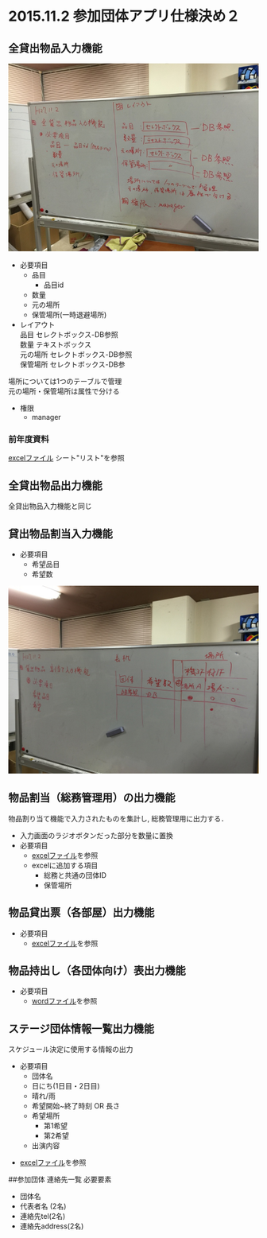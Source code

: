 # 2015.11.2 参加団体アプリ仕様決め２

## 全貸出物品入力機能
![Overview\_of\_inputForm](https://github.com/NUTFes/nutfes_docs/blob/master/figs/全貸出物品入力機能.jpg?raw=true)  

- 必要項目
	* 品目
		+ 品目id
	* 数量
	* 元の場所
	* 保管場所(一時退避場所)
- レイアウト  
	品目		セレクトボックス-DB参照  
	数量		テキストボックス  
	元の場所	セレクトボックス-DB参照  
	保管場所	セレクトボックス-DB参

場所については1つのテーブルで管理  
元の場所・保管場所は属性で分ける

- 権限
	* manager

### 前年度資料
 [excelファイル](https://trello-attachments.s3.amazonaws.com/56210a2767e7603131504585/5637337b8f4a373246165dbd/88f8e61b5f46434485d91a135a899e9a/20150911_%E7%89%A9%E5%93%81%E8%B2%B8%E3%81%97%E5%87%BA%E3%81%97_%E4%BD%90%E8%97%A4%E8%BF%BD%E8%A8%98.xlsx)
 シート"リスト"を参照  

## 全貸出物品出力機能
全貸出物品入力機能と同じ

## 貸出物品割当入力機能
- 必要項目
	* 希望品目
	* 希望数

![Overview\_of\_inputForm](https://github.com/NUTFes/nutfes_docs/blob/master/figs/貸出物品割当入力機能_フォーム概観.jpg?raw=true)

## 物品割当（総務管理用）の出力機能
物品割り当て機能で入力されたものを集計し, 総務管理用に出力する．

- 入力画面のラジオボタンだった部分を数量に置換
- 必要項目  
	* [excelファイル](https://trello-attachments.s3.amazonaws.com/56210a2767e7603131504585/562794d8f1bba069502b48e3/19ee26a9a8d9ce16a9750bb774178663/20150911_%E7%89%A9%E5%93%81%E8%B2%B8%E3%81%97%E5%87%BA%E3%81%97_%E4%BD%90%E8%97%A4%E8%BF%BD%E8%A8%98.xlsx)を参照
	* excelに追加する項目
		+ 総務と共通の団体ID
		+ 保管場所

## 物品貸出票（各部屋）出力機能
- 必要項目
	* [excelファイル](https://trello-attachments.s3.amazonaws.com/56210a2767e7603131504585/562795292667637e93ec5176/535837511af62ce18d593b0453a18c00/%E6%9C%BA_%E3%81%BE%E3%81%A8%E3%82%81.xls)を参照

## 物品持出し（各団体向け）表出力機能
- 必要項目
	* [wordファイル](https://trello-attachments.s3.amazonaws.com/56210a2767e7603131504585/5627950827e4be253659b23b/2386189700bba580c9258c8525fc1d6d/%E5%9B%A3%E4%BD%93%E5%88%A5%E7%89%A9%E5%93%81%E8%B2%B8%E5%87%BA%E7%A5%A8_%E6%83%85%E5%A0%B1_%E7%A2%BA%E8%AA%8D.docx)を参照

## ステージ団体情報一覧出力機能
スケジュール決定に使用する情報の出力

- 必要項目
	* 団体名
	* 日にち(1日目・2日目)
	* 晴れ/雨
	* 希望開始~終了時刻 OR 長さ
	* 希望場所
		+ 第1希望
		+ 第2希望
	* 出演内容

 * [excelファイル](https://trello-attachments.s3.amazonaws.com/56210a2767e7603131504585/562793a837ea9763a2344c50/a058d75f6544f505d3338e475fe2621c/20150712%E7%AC%AC35%E5%9B%9E%E5%8F%82%E5%8A%A0%E5%9B%A3%E4%BD%93%E6%83%85%E5%A0%B1.xlsx)を参照
 
##参加団体 連絡先一覧
 必要要素

 - 団体名
 - 代表者名 (2名)
 - 連絡先tel(2名)
 - 連絡先address(2名)

